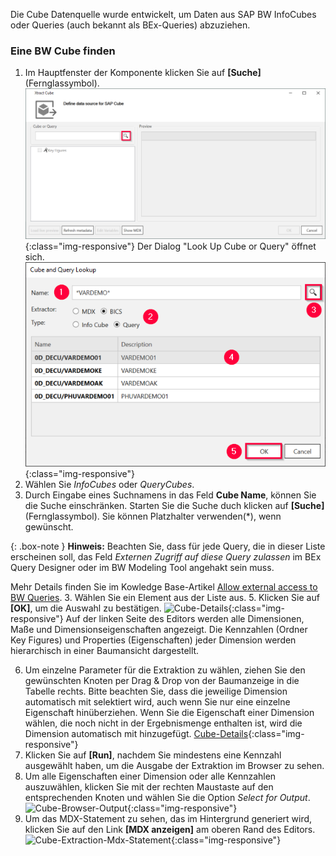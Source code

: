 Die Cube Datenquelle wurde entwickelt, um Daten aus SAP BW InfoCubes oder Queries (auch bekannt als BEx-Queries) abzuziehen.<br>

### Eine BW Cube finden
1. Im Hauptfenster der Komponente klicken Sie auf **[Suche]** (Fernglassymbol).
![Bw-Cube-Data-Source](/img/content/Bw-Cube-Data-Source.png){:class="img-responsive"}
Der Dialog "Look Up Cube or Query" öffnet sich.
![Look-Up-Cube](/img/content/Look-Up-Cube.png){:class="img-responsive"}
2. Wählen Sie *InfoCubes* oder *QueryCubes*.
3. Durch Eingabe eines Suchnamens in das Feld **Cube Name**, können Sie die Suche einschränken. Starten Sie die Suche duch klicken auf **[Suche]** (Fernglassymbol). Sie können Platzhalter verwenden(*), wenn gewünscht.

{: .box-note }
**Hinweis:** Beachten Sie, dass für jede Query, die in dieser Liste erscheinen soll, das Feld *Externen Zugriff  auf diese Query zulassen* im BEx Query Designer oder im BW Modeling Tool angehakt sein muss.

Mehr Details finden Sie im Kowledge Base-Artikel [Allow external access to BW Queries](https://kb.theobald-software.com/general/allow-external-access-to-bw-queries).
3. Wählen Sie ein Element aus der Liste aus.
5. Klicken Sie auf **[OK]**, um die Auswahl zu bestätigen.
![Cube-Details](/img/content/Cube-Details.png){:class="img-responsive"}
Auf der linken Seite des Editors werden alle Dimensionen, Maße und Dimensionseigenschaften angezeigt. Die Kennzahlen (Ordner Key Figures) und Properties (Eigenschaften) jeder Dimension werden hierarchisch in einer Baumansicht dargestellt.<br>

6. Um einzelne Parameter für die Extraktion zu wählen, ziehen Sie den gewünschten Knoten per Drag & Drop von der Baumanzeige in die Tabelle rechts. Bitte beachten Sie, dass die jeweilige Dimension automatisch mit selektiert wird, auch wenn Sie nur eine einzelne Eigenschaft hinüberziehen. Wenn Sie die Eigenschaft einer Dimension wählen, die noch nicht in der Ergebnismenge enthalten ist, wird die Dimension automatisch mit hinzugefügt.
[Cube-Details](/img/content/XU-Tableau-BExQuery.png){:class="img-responsive"}
7. Klicken Sie auf **[Run]**, nachdem Sie mindestens eine Kennzahl ausgewählt haben, um die Ausgabe der Extraktion im Browser zu sehen.
8. Um alle Eigenschaften einer Dimension oder alle Kennzahlen auszuwählen, klicken Sie mit der rechten Maustaste auf den entsprechenden Knoten und wählen Sie die Option *Select for Output*.
![Cube-Browser-Output](/img/content/Cube-Browser-Output.png){:class="img-responsive"}
9. Um das MDX-Statement zu sehen, das im Hintergrund generiert wird, klicken Sie auf den Link **[MDX anzeigen]** am oberen Rand des Editors. 
![Cube-Extraction-Mdx-Statement](/img/content/Cube-Extraction-Mdx-Statement.png){:class="img-responsive"}


